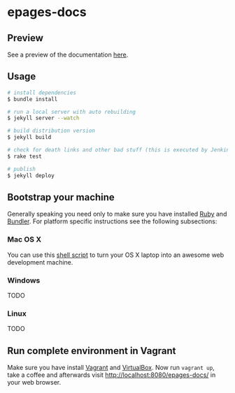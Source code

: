 # epages-docs

## Preview

See a preview of the documentation [here][epagesdocs].

## Usage

~~~ bash
# install dependencies
$ bundle install

# run a local server with auto rebuilding
$ jekyll server --watch

# build distribution version
$ jekyll build

# check for death links and other bad stuff (this is executed by Jenkins on pull requests)
$ rake test

# publish
$ jekyll deploy
~~~

## Bootstrap your machine

Generally speaking you need only to make sure you have installed [Ruby][ruby] and [Bundler][bundler]. For platform specific instructions see the following subsections:

### Mac OS X

You can use this [shell script][bootstrap-macosx] to turn your OS X laptop into an awesome web development machine.

### Windows

TODO

### Linux

TODO

## Run complete environment in Vagrant

Make sure you have install [Vagrant][vagrant] and [VirtualBox][virtualbox]. Now run `vagrant up`, take a coffee and afterwards visit [http://localhost:8080/epages-docs/](http://localhost:8080/epages-docs/) in your web browser.

[epagesdocs]: http://epages-de.github.io/epages-docs/
[ruby]: https://www.ruby-lang.org/
[bundler]: http://bundler.io/

[bootstrap-macosx]: https://github.com/thoughtbot/laptop

[vagrant]: https://www.vagrantup.com/
[virtualbox]: https://www.virtualbox.org/
